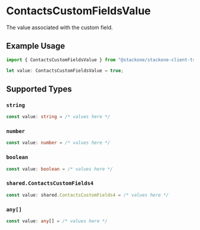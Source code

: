 # ContactsCustomFieldsValue

The value associated with the custom field.

## Example Usage

```typescript
import { ContactsCustomFieldsValue } from "@stackone/stackone-client-ts/sdk/models/shared";

let value: ContactsCustomFieldsValue = true;
```

## Supported Types

### `string`

```typescript
const value: string = /* values here */
```

### `number`

```typescript
const value: number = /* values here */
```

### `boolean`

```typescript
const value: boolean = /* values here */
```

### `shared.ContactsCustomFields4`

```typescript
const value: shared.ContactsCustomFields4 = /* values here */
```

### `any[]`

```typescript
const value: any[] = /* values here */
```

